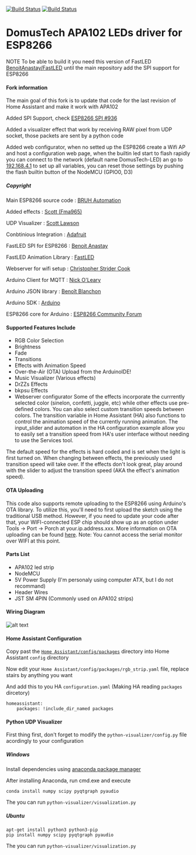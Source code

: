 [![Build Status](https://travis-ci.org/BenoitAnastay/DomusTech-LEDStrip-APA102-ESP8266-MQTT.svg?branch=master)](https://travis-ci.org/BenoitAnastay/DomusTech-LEDStrip-APA102-ESP8266-MQTT)
[![Build Status](https://github.com/BenoitAnastay/DomusTech-LEDStrip-APA102-ESP8266-MQTT/workflows/Github%20Arduino%20Library%20CI/badge.svg)](https://github.com/BenoitAnastay/DomusTech-LEDStrip-APA102-ESP8266-MQTT/actions)
# DomusTech APA102 LEDs driver for ESP8266
NOTE To be able to build it you need this version of FastLED [BenoitAnastay/FastLED](https://github.com/BenoitAnastay/FastLED) until the main repository add the SPI support for ESP8266


#### Fork information
The main goal of this fork is to update that code for the last revision of Home Assistant and make it work with APA102

Added SPI Support, check [ESP8266 SPI #936](https://github.com/FastLED/FastLED/pull/936)

Added a visualizer effect that work by receiving RAW pixel from UDP socket, those packets are sent by a python code

Added web configurator, when no setted up the ESP8266 create a Wifi AP and host a configuration web page, when the builtin led start to
flash rapidly you can connect to the network (default name DomusTech-LED) an go to [192.168.4.1](http://192.168.4.1) to set up all variables, you can reset those settings by pushing the flash builtin button of the NodeMCU (GPIO0, D3)
#####  Copyright
Main ESP8266 source code : [BRUH Automation](https://github.com/bruhautomation)

Added effects            : [Scott (Fma965)](https://github.com/Fma965)

UDP Visualizer           : [Scott Lawson](https://github.com/scottlawsonbc)

Conbtinious Integration  : [Adafruit](https://github.com/adafruit)

FastLED SPI for ESP8266  : [Benoit Anastay](https://github.com/BenoitAnastay)

FastLED Animation Library : [FastLED](https://github.com/FastLED)

Webserver for wifi setup : [Christopher Strider Cook](https://github.com/chriscook8)

Arduino Client for MQTT  : [Nick O'Leary](https://github.com/knolleary)

Arduino JSON library     : [Benoît Blanchon](https://github.com/bblanchon)

Arduino SDK              : [Arduino](https://github.com/arduino)

ESP8266 core for Arduino : [ESP8266 Community Forum](https://github.com/esp8266)

#### Supported Features Include
- RGB Color Selection
- Brightness 
- Fade
- Transitions
- Effects with Animation Speed
- Over-the-Air (OTA) Upload from the ArduinoIDE!
- Music Visualizer (Various effects)
- DrZZs Effects
- bkpsu Effects
- Webserver configurator 
Some of the effects incorporate the currrently selected color (sinelon, confetti, juggle, etc) while other effects use pre-defined colors. You can also select custom transition speeds between colors. The transition variable in Home Assistant (HA) also functions to control the animation speed of the currently running animation. The input_slider and automation in the HA configuration example allow you to easily set a transition speed from HA's user interface without needing to use the Services tool. 

The default speed for the effects is hard coded and is set when the light is first turned on. When changing between effects, the previously used transition speed will take over. If the effects don't look great, play around with the slider to adjust the transition speed (AKA the effect's animation speed). 

#### OTA Uploading
This code also supports remote uploading to the ESP8266 using Arduino's OTA library. To utilize this, you'll need to first upload the sketch using the traditional USB method. However, if you need to update your code after that, your WIFI-connected ESP chip should show up as an option under Tools -> Port -> Porch at your.ip.address.xxx. More information on OTA uploading can be found [here](http://esp8266.github.io/Arduino/versions/2.0.0/doc/ota_updates/ota_updates.html). Note: You cannot access the serial monitor over WIFI at this point.  

#### Parts List
- APA102 led strip
- NodeMCU
- 5V Power Supply (I'm personaly using computer ATX, but I do not recommand)
- Header Wires
- JST SM 4PIN (Commonly used on APA102 strips)


#### Wiring Diagram
![alt text](https://github.com/BenoitAnastay/ESP-MQTT-JSON-Digital-LEDs/raw/master/Diagram.png "Wiring Diagram")


#### Home Assistant Configuration
Copy past the [`Home Assistant/config/packages`](https://github.com/BenoitAnastay/DomusTech-LEDStrip-APA102-ESP8266-MQTT/tree/master/Home%20Assistant/config/packages) directory into Home Assistant `config` directory

Now edit your `Home Assistant/config/packages/rgb_strip.yaml` file, replace stairs by anything you want

And add this to you HA `configuration.yaml` (Making HA reading `packages` dircetory)
```
homeassistant:
    packages: !include_dir_named packages
```

#### Python UDP Visualizer
First thing first, don't forget to modify the `python-visualizer/config.py` file acordingly to your configuration
##### Windows 
Install dependencies using [anaconda package manager](https://www.anaconda.com/distribution/)

After installing Anaconda, run cmd.exe and execute
```
conda install numpy scipy pyqtgraph pyaudio
```

The you can run `python-visualizer/visualization.py`
##### Ubuntu
```
apt-get install python3 python3-pip
pip install numpy scipy pyqtgraph pyaudio
```

The you can run `python-visualizer/visualization.py`